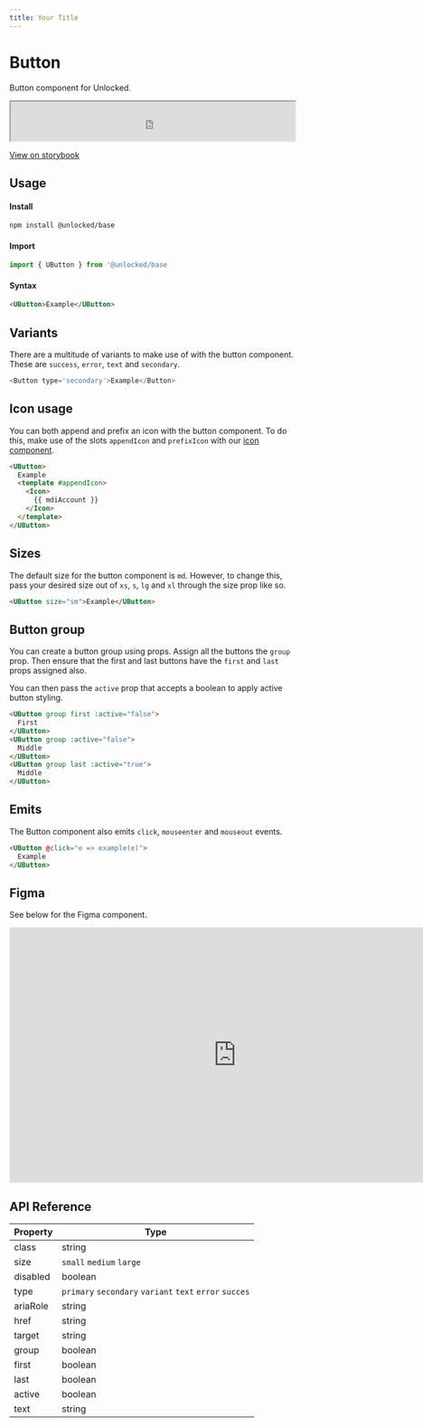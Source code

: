 ```yaml
---
title: Your Title
---
```

# Button

Button component for Unlocked.

 <iframe
  src="https://www.storybook.unlocked.to/iframe.html?id=components-button--primary&viewMode=story"
  width="100%"
  height="70"
></iframe>

[View on storybook](https://storybook.unlocked.to)
## Usage

#### Install
```bash
npm install @unlocked/base
```

#### Import
```js
import { UButton } from '@unlocked/base
```

#### Syntax 
```html
<UButton>Example</UButton>
```
## Variants

There are a multitude of variants to make use of with the button component. These are `success`, `error`, `text` and `secondary`.

```js
<Button type='secondary'>Example</Button>
```
## Icon usage
You can both append and prefix an icon with the button component. To do this, make use of the slots `appendIcon` and `prefixIcon` with our [icon component]('/components/icon.html').

```html
<UButton>
  Example
  <template #appendIcon>
    <Icon>
      {{ mdiAccount }}
    </Icon>
  </template>
</UButton>
```

## Sizes

The default size for the button component is `md`. However, to change this, pass your desired size out of `xs`, `s`, `lg` and `xl` through the size prop like so.

```html
<UButton size="sm">Example</UButton>
```

## Button group
You can create a button group using props. Assign all the buttons the `group` prop. Then ensure that the first and last buttons have the `first` and `last` props assigned also. 

You can then pass the `active` prop that accepts a boolean to apply active button styling. 

```html
<UButton group first :active="false">
  First
</UButton>
<UButton group :active="false">
  Middle
</UButton>
<UButton group last :active="true">
  Middle
</UButton>
```

## Emits
The Button component also emits `click`, `mouseenter` and `mouseout` events.

```html
<UButton @click="e => example(e)">
  Example
</UButton>
```

## Figma

See below for the Figma component.

<iframe style="border: 1px solid rgba(0, 0, 0, 0.1);" width="800" height="450" src="https://www.figma.com/embed?embed_host=share&url=https%3A%2F%2Fwww.figma.com%2Ffile%2F1GKZEhOubObtIb1UHXMV95%2FMaterial-2-Design-Kit-(Community)%3Fnode-id%3D0%253A2347" allowfullscreen></iframe>

## API Reference

| Property              | Type                       |
| --------------------- | -------------------------- |
| class       | string | string[]            |
| size       | `small` `medium` `large`            |
| disabled       | boolean           |
| type       | `primary` `secondary` `variant` `text` `error` `succes`           |
| ariaRole | string |
| href | string | 
| target | string |
| group | boolean |
| first | boolean |
| last | boolean |
| active | boolean |
| text | string |
